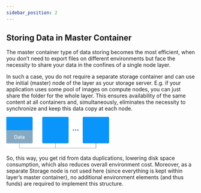 ```yaml
---
sidebar_position: 2
---
```


## Storing Data in Master Container
The master container type of data storing becomes the most efficient, when you don’t need to export files on different environments but face the necessity to share your data in the confines of a single node layer.

In such a case, you do not require a separate storage container and can use the initial (master) node of the layer as your storage server. E.g. if your application uses some pool of images on compute nodes, you can just share the folder for the whole layer. This ensures availability of the same content at all containers and, simultaneously, eliminates the necessity to synchronize and keep this data copy at each node.

<div style={{
    display:'flex',
    justifyContent: 'center',
    margin: '0 0 1rem 0'
}}>

![Locale Dropdown](./img/MasterContainer/01-master-container-storage.png)

</div>

So, this way, you get rid from data duplications, lowering disk space consumption, which also reduces overall environment cost. Moreover, as a separate Storage node is not used here (since everything is kept within layer’s master container), no additional environment elements (and thus funds) are required to implement this structure.